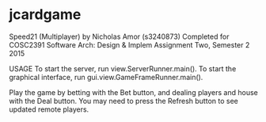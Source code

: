 # jcardgame

Speed21 (Multiplayer) by Nicholas Amor (s3240873)
Completed for COSC2391 Software Arch: Design & Implem
Assignment Two, Semester 2 2015

USAGE
To start the server, run view.ServerRunner.main().
To start the graphical interface, run gui.view.GameFrameRunner.main().

Play the game by betting with the Bet button, and dealing players and house with
the Deal button. You may need to press the Refresh button to see updated remote 
players.


